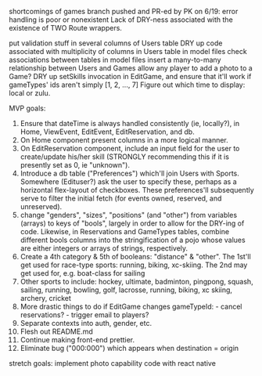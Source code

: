 shortcomings of games branch pushed and PR-ed by PK on  6/19:
    error handling is poor or nonexistent
    Lack of DRY-ness associated with the existence of TWO Route wrappers.

put validation stuff in several columns of Users table
DRY up code associated with multiplicity of columns in Users table
in model files check associations between tables
in model files insert a many-to-many relationship between Users and Games
allow any player to add a photo to a Game?
DRY up setSkills invocation in EditGame, and ensure that it'll work if gameTypes' ids aren't simply [1, 2, ..., 7]
Figure out which time to display: local or zulu.

MVP goals:
1. Ensure that dateTime is always handled consistently (ie, locally?), in Home, ViewEvent, EditEvent, EditReservation, and db.
1. On Home component present columns in a more logical manner.
1. On EditReservation component, include an input field for the user to create/update his/her skill (STRONGLY recommending this if it is presently set as 0, ie "unknown").
1. Introduce a db table ("Preferences") which'll join Users with Sports.  Somewhere (Edituser?) ask the user to specify these, perhaps as a horizontal flex-layout of checkboxes. These preferences'll subsequently serve to filter the initial fetch (for events owned, reserved, and unreserved).
1. change "genders", "sizes", "positions" (and "other") from variables (arrays) to keys of "bools", largely in order to allow for the DRY-ing of code. Likewise, in Reservations and GameTypes tables, combine different bools columns into the stringification of a pojo whose values are either integers or arrays of strings, respectively.
1. Create a 4th category & 5th of booleans: "distance" & "other".  The 1st'll get used for race-type sports: running, biking, xc-skiing.  The 2nd may get used for, e.g. boat-class for sailing
1. Other sports to include: hockey, ultimate, badminton, pingpong, squash, sailing, running, bowling, golf, lacrosse, running, biking, xc skiing, archery, cricket
1. More drastic things to do if EditGame changes gameTypeId:
        - cancel reservations?
        - trigger email to players?
1. Separate contexts into auth, gender, etc.
1. Flesh out README.md
1. Continue making front-end prettier.
1. Eliminate bug ("000:000") which appears when destination = origin

stretch goals:
    implement photo capability
    code with react native
